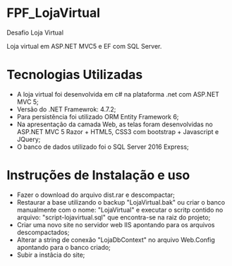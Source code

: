 # FPF_LojaVirtual
Desafio Loja Virtual

Loja virtual em ASP.NET MVC5 e EF com SQL Server.

# Tecnologias Utilizadas
- A loja virtual foi desenvolvida em c# na plataforma .net com ASP.NET MVC 5;
- Versão do .NET Framewrok: 4.7.2;
- Para persistência foi utilizado ORM Entity Framework 6; 
- Na apresentação da camada Web, as telas foram desenvolvidas no ASP.NET MVC 5 Razor + HTML5, CSS3 com bootstrap + Javascript e JQuery; 
- O banco de dados utilizado foi o SQL Server 2016 Express;


# Instruções de Instalação e uso
- Fazer o download do arquivo dist.rar e descompactar;
- Restaurar a base utilizando o backup "LojaVirtual.bak" ou criar o banco manualmente com o nome: "LojaVirtual" e executar o scritp contido no arquivo: "script-lojavirtual.sql" que encontra-se na raiz do projeto;
- Criar uma novo site no servidor web IIS apontando para os arquivos descompactados;
- Alterar a string de conexão "LojaDbContext" no arquivo Web.Config apontando para o banco criado;
- Subir a instâcia do site;
